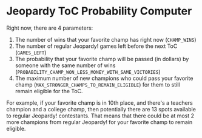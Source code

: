 # Jeopardy ToC Probability Computer

Right now, there are 4 parameters:

1. The number of wins that your favorite champ has right now (`CHAMP_WINS`)
2. The number of regular Jeopardy! games left before the next ToC (`GAMES_LEFT`)
3. The probability that your favorite champ will be passed (in dollars) 
   by someone with the same number of wins (`PROBABILITY_CHAMP_WON_LESS_MONEY_WITH_SAME_VICTORIES`)
4. The maximum number of new champions who could pass your favorite champ (`MAX_STRONGER_CHAMPS_TO_REMAIN_ELIGIBLE`)
   for them to still remain eligible for the ToC.


For example, if your favorite champ is in 10th place, and there's a teachers champion and a college champ,
then potentially there are 13 spots available to regular Jeopardy! contestants. That means that there
could be at most 2 more champions from regular Jeopardy! for your favorite champ to remain eligible.